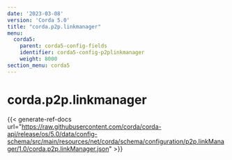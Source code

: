 ```yaml
---
date: '2023-03-08'
version: 'Corda 5.0'
title: "corda.p2p.linkmanager"
menu:
  corda5:
    parent: corda5-config-fields
    identifier: corda5-config-p2plinkmanager
    weight: 8000
section_menu: corda5
---
```

# corda.p2p.linkmanager
{{< generate-ref-docs url="https://raw.githubusercontent.com/corda/corda-api/release/os/5.0/data/config-schema/src/main/resources/net/corda/schema/configuration/p2p.linkManager/1.0/corda.p2p.linkManager.json" >}}